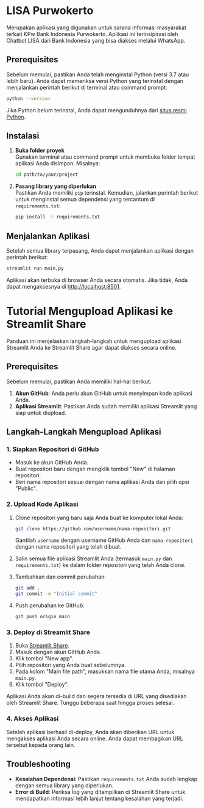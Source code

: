 # LISA Purwokerto

Merupakan aplikasi yang digunakan untuk sarana informasi masyarakat terkait KPw Bank Indonesia Purwokerto. Aplikasi ini terinsipirasi oleh Chatbot LISA dari Bank Indonesia yang bisa diakses melalui WhatsApp.

## Prerequisites

Sebelum memulai, pastikan Anda telah menginstal Python (versi 3.7 atau lebih baru). Anda dapat memeriksa versi Python yang terinstal dengan menjalankan perintah berikut di terminal atau command prompt:

```bash
python --version
```

Jika Python belum terinstal, Anda dapat mengunduhnya dari [situs resmi Python](https://www.python.org/downloads/).

## Instalasi

1. **Buka folder proyek**  
   Gunakan terminal atau command prompt untuk membuka folder tempat aplikasi Anda disimpan. Misalnya:

   ```bash
   cd path/to/your/project
   ```

2. **Pasang library yang diperlukan**  
   Pastikan Anda memiliki `pip` terinstal. Kemudian, jalankan perintah berikut untuk menginstal semua dependensi yang tercantum di `requirements.txt`:

   ```bash
   pip install -r requirements.txt
   ```

## Menjalankan Aplikasi

Setelah semua library terpasang, Anda dapat menjalankan aplikasi dengan perintah berikut:

```bash
streamlit run main.py
```

Aplikasi akan terbuka di browser Anda secara otomatis. Jika tidak, Anda dapat mengaksesnya di [http://localhost:8501](http://localhost:8501).



# Tutorial Mengupload Aplikasi ke Streamlit Share

Panduan ini menjelaskan langkah-langkah untuk mengupload aplikasi Streamlit Anda ke Streamlit Share agar dapat diakses secara online.

## Prerequisites

Sebelum memulai, pastikan Anda memiliki hal-hal berikut:

1. **Akun GitHub**: Anda perlu akun GitHub untuk menyimpan kode aplikasi Anda.
2. **Aplikasi Streamlit**: Pastikan Anda sudah memiliki aplikasi Streamlit yang siap untuk diupload.

## Langkah-Langkah Mengupload Aplikasi

### 1. Siapkan Repositori di GitHub

- Masuk ke akun GitHub Anda.
- Buat repositori baru dengan mengklik tombol "New" di halaman repositori.
- Beri nama repositori sesuai dengan nama aplikasi Anda dan pilih opsi "Public".

### 2. Upload Kode Aplikasi

1. Clone repositori yang baru saja Anda buat ke komputer lokal Anda:

   ```bash
   git clone https://github.com/username/nama-repositori.git
   ```

   Gantilah `username` dengan username GitHub Anda dan `nama-repositori` dengan nama repositori yang telah dibuat.

2. Salin semua file aplikasi Streamlit Anda (termasuk `main.py` dan `requirements.txt`) ke dalam folder repositori yang telah Anda clone.

3. Tambahkan dan commit perubahan:

   ```bash
   git add .
   git commit -m "Initial commit"
   ```

4. Push perubahan ke GitHub:

   ```bash
   git push origin main
   ```

### 3. Deploy di Streamlit Share

1. Buka [Streamlit Share](https://share.streamlit.io/).
2. Masuk dengan akun GitHub Anda.
3. Klik tombol "New app".
4. Pilih repositori yang Anda buat sebelumnya.
5. Pada kolom "Main file path", masukkan nama file utama Anda, misalnya `main.py`.
6. Klik tombol "Deploy".

Aplikasi Anda akan di-build dan segera tersedia di URL yang disediakan oleh Streamlit Share. Tunggu beberapa saat hingga proses selesai.

### 4. Akses Aplikasi

Setelah aplikasi berhasil di-deploy, Anda akan diberikan URL untuk mengakses aplikasi Anda secara online. Anda dapat membagikan URL tersebut kepada orang lain.

## Troubleshooting

- **Kesalahan Dependensi**: Pastikan `requirements.txt` Anda sudah lengkap dengan semua library yang diperlukan.
- **Error di Build**: Periksa log yang ditampilkan di Streamlit Share untuk mendapatkan informasi lebih lanjut tentang kesalahan yang terjadi.

